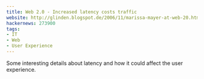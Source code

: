 ```yaml
---
title: Web 2.0 - Increased latency costs traffic
website: http://glinden.blogspot.de/2006/11/marissa-mayer-at-web-20.html
hackernews: 273900
tags:
- IT
- Web
- User Experience
---
```


Some interesting details about latency and how it could affect the user experience.
